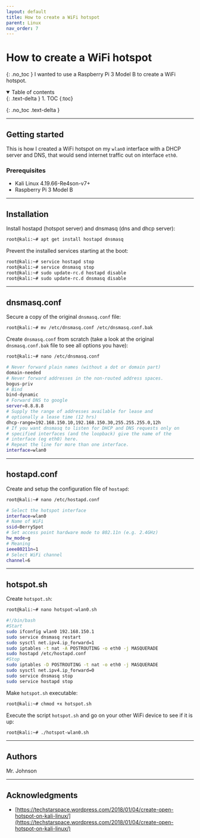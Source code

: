 ```yaml
---
layout: default
title: How to create a WiFi hotspot
parent: Linux
nav_order: 7
---
```


# How to create a WiFi hotspot
{: .no_toc }
I wanted to use a Raspberry Pi 3 Model B to create a WiFi hotspot. 

<details open markdown="block">
  <summary>
   Table of contents
  </summary>
  {: .text-delta }
1. TOC
{:toc}
</details>

{: .no_toc .text-delta }

---

## Getting started
This is how I created a WiFi hotspot on my `wlan0` interface with a DHCP server and DNS, that would send internet traffic out on interface `eth0`.

### Prerequisites
* Kali Linux 4.19.66-Re4son-v7+
* Raspberry Pi 3 Model B

---

## Installation
Install hostapd (hotspot server) and dnsmasq (dns and dhcp server):
```bash
root@kali:~# apt get install hostapd dnsmasq
```
Prevent the installed services starting at the boot:
```bash
root@kali:~# service hostapd stop
root@kali:~# service dnsmasq stop
root@kali:~# sudo update-rc.d hostapd disable
root@kali:~# sudo update-rc.d dnsmasq disable
```
---

## dnsmasq.conf
Secure a copy of the original `dnsmasq.conf` file:
```bash
root@kali:~# mv /etc/dnsmasq.conf /etc/dnsmasq.conf.bak
```
Create `dnsmasq.conf` from scratch (take a look at the original `dnsmasq.conf.bak` file to see all options you have):
```bash
root@kali:~# nano /etc/dnsmasq.conf

# Never forward plain names (without a dot or domain part)
domain-needed
# Never forward addresses in the non-routed address spaces.
bogus-priv
# Bind
bind-dynamic
# Forward DNS to google
server=8.8.8.8
# Supply the range of addresses available for lease and 
# optionally a lease time (12 hrs)
dhcp-range=192.168.150.10,192.168.150.30,255.255.255.0,12h
# If you want dnsmasq to listen for DHCP and DNS requests only on
# specified interfaces (and the loopback) give the name of the
# interface (eg eth0) here.
# Repeat the line for more than one interface.
interface=wlan0
```

---

## hostapd.conf
Create and setup the configuration file of `hostapd`:
```bash
root@kali:~# nano /etc/hostapd.conf

# Select the hotspot interface
interface=wlan0
# Name of WiFi
ssid=BerrySpot
# Set access point hardware mode to 802.11n (e.g. 2.4GHz)
hw_mode=g
# Meaning
ieee80211n=1
# Select WiFi channel
channel=6
```

---

## hotspot.sh
Create `hotspot.sh`:
```bash
root@kali:~# nano hotspot-wlan0.sh

#!/bin/bash
#Start
sudo ifconfig wlan0 192.168.150.1
sudo service dnsmasq restart
sudo sysctl net.ipv4.ip_forward=1
sudo iptables -t nat -A POSTROUTING -o eth0 -j MASQUERADE
sudo hostapd /etc/hostapd.conf
#Stop
sudo iptables -D POSTROUTING -t nat -o eth0 -j MASQUERADE
sudo sysctl net.ipv4.ip_forward=0
sudo service dnsmasq stop
sudo service hostapd stop
```
Make `hotspot.sh` executable:
```bash
root@kali:~# chmod +x hotspot.sh
```
Execute the script `hotspot.sh` and go on your other WiFi device to see if it is up:
```bash
root@kali:~# ./hotspot-wlan0.sh
```

---

## Authors
Mr. Johnson

---

## Acknowledgments
* [https://techstarspace.wordpress.com/2018/01/04/create-open-hotspot-on-kali-linux/](https://techstarspace.wordpress.com/2018/01/04/create-open-hotspot-on-kali-linux/)